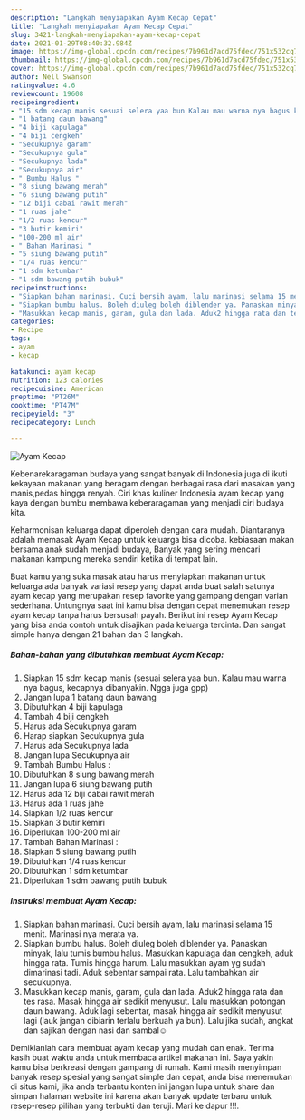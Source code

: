 ```yaml
---
description: "Langkah menyiapakan Ayam Kecap Cepat"
title: "Langkah menyiapakan Ayam Kecap Cepat"
slug: 3421-langkah-menyiapakan-ayam-kecap-cepat
date: 2021-01-29T08:40:32.984Z
image: https://img-global.cpcdn.com/recipes/7b961d7acd75fdec/751x532cq70/ayam-kecap-foto-resep-utama.jpg
thumbnail: https://img-global.cpcdn.com/recipes/7b961d7acd75fdec/751x532cq70/ayam-kecap-foto-resep-utama.jpg
cover: https://img-global.cpcdn.com/recipes/7b961d7acd75fdec/751x532cq70/ayam-kecap-foto-resep-utama.jpg
author: Nell Swanson
ratingvalue: 4.6
reviewcount: 19608
recipeingredient:
- "15 sdm kecap manis sesuai selera yaa bun Kalau mau warna nya bagus kecapnya dibanyakin Ngga juga gpp"
- "1 batang daun bawang"
- "4 biji kapulaga"
- "4 biji cengkeh"
- "Secukupnya garam"
- "Secukupnya gula"
- "Secukupnya lada"
- "Secukupnya air"
- " Bumbu Halus "
- "8 siung bawang merah"
- "6 siung bawang putih"
- "12 biji cabai rawit merah"
- "1 ruas jahe"
- "1/2 ruas kencur"
- "3 butir kemiri"
- "100-200 ml air"
- " Bahan Marinasi "
- "5 siung bawang putih"
- "1/4 ruas kencur"
- "1 sdm ketumbar"
- "1 sdm bawang putih bubuk"
recipeinstructions:
- "Siapkan bahan marinasi. Cuci bersih ayam, lalu marinasi selama 15 menit. Marinasi nya merata ya."
- "Siapkan bumbu halus. Boleh diuleg boleh diblender ya. Panaskan minyak, lalu tumis bumbu halus. Masukkan kapulaga dan cengkeh, aduk hingga rata. Tumis hingga harum. Lalu masukkan ayam yg sudah dimarinasi tadi. Aduk sebentar sampai rata. Lalu tambahkan air secukupnya."
- "Masukkan kecap manis, garam, gula dan lada. Aduk2 hingga rata dan tes rasa. Masak hingga air sedikit menyusut. Lalu masukkan potongan daun bawang. Aduk lagi sebentar, masak hingga air sedikit menyusut lagi (lauk jangan dibiarin terlalu berkuah ya bun). Lalu jika sudah, angkat dan sajikan dengan nasi dan sambal☺️"
categories:
- Recipe
tags:
- ayam
- kecap

katakunci: ayam kecap 
nutrition: 123 calories
recipecuisine: American
preptime: "PT26M"
cooktime: "PT47M"
recipeyield: "3"
recipecategory: Lunch

---
```



![Ayam Kecap](https://img-global.cpcdn.com/recipes/7b961d7acd75fdec/751x532cq70/ayam-kecap-foto-resep-utama.jpg)

Kebenarekaragaman budaya yang sangat banyak di Indonesia juga di ikuti kekayaan makanan yang beragam dengan berbagai rasa dari masakan yang manis,pedas hingga renyah. Ciri khas kuliner Indonesia ayam kecap yang kaya dengan bumbu membawa keberaragaman yang menjadi ciri budaya kita.


Keharmonisan keluarga dapat diperoleh dengan cara mudah. Diantaranya adalah memasak Ayam Kecap untuk keluarga bisa dicoba. kebiasaan makan bersama anak sudah menjadi budaya, Banyak yang sering mencari makanan kampung mereka sendiri ketika di tempat lain.



Buat kamu yang suka masak atau harus menyiapkan makanan untuk keluarga ada banyak variasi resep yang dapat anda buat salah satunya ayam kecap yang merupakan resep favorite yang gampang dengan varian sederhana. Untungnya saat ini kamu bisa dengan cepat menemukan resep ayam kecap tanpa harus bersusah payah.
Berikut ini resep Ayam Kecap yang bisa anda contoh untuk disajikan pada keluarga tercinta. Dan sangat simple hanya dengan 21 bahan dan 3 langkah.


<!--inarticleads1-->

##### Bahan-bahan yang dibutuhkan membuat Ayam Kecap:

1. Siapkan 15 sdm kecap manis (sesuai selera yaa bun. Kalau mau warna nya bagus, kecapnya dibanyakin. Ngga juga gpp)
1. Jangan lupa 1 batang daun bawang
1. Dibutuhkan 4 biji kapulaga
1. Tambah 4 biji cengkeh
1. Harus ada Secukupnya garam
1. Harap siapkan Secukupnya gula
1. Harus ada Secukupnya lada
1. Jangan lupa Secukupnya air
1. Tambah  Bumbu Halus :
1. Dibutuhkan 8 siung bawang merah
1. Jangan lupa 6 siung bawang putih
1. Harus ada 12 biji cabai rawit merah
1. Harus ada 1 ruas jahe
1. Siapkan 1/2 ruas kencur
1. Siapkan 3 butir kemiri
1. Diperlukan 100-200 ml air
1. Tambah  Bahan Marinasi :
1. Siapkan 5 siung bawang putih
1. Dibutuhkan 1/4 ruas kencur
1. Dibutuhkan 1 sdm ketumbar
1. Diperlukan 1 sdm bawang putih bubuk




<!--inarticleads2-->

##### Instruksi membuat  Ayam Kecap:

1. Siapkan bahan marinasi. Cuci bersih ayam, lalu marinasi selama 15 menit. Marinasi nya merata ya.
1. Siapkan bumbu halus. Boleh diuleg boleh diblender ya. Panaskan minyak, lalu tumis bumbu halus. Masukkan kapulaga dan cengkeh, aduk hingga rata. Tumis hingga harum. Lalu masukkan ayam yg sudah dimarinasi tadi. Aduk sebentar sampai rata. Lalu tambahkan air secukupnya.
1. Masukkan kecap manis, garam, gula dan lada. Aduk2 hingga rata dan tes rasa. Masak hingga air sedikit menyusut. Lalu masukkan potongan daun bawang. Aduk lagi sebentar, masak hingga air sedikit menyusut lagi (lauk jangan dibiarin terlalu berkuah ya bun). Lalu jika sudah, angkat dan sajikan dengan nasi dan sambal☺️




Demikianlah cara membuat ayam kecap yang mudah dan enak. Terima kasih buat waktu anda untuk membaca artikel makanan ini. Saya yakin kamu bisa berkreasi dengan gampang di rumah. Kami masih menyimpan banyak resep spesial yang sangat simple dan cepat, anda bisa menemukan di situs kami, jika anda terbantu konten ini jangan lupa untuk share dan simpan halaman website ini karena akan banyak update terbaru untuk resep-resep pilihan yang terbukti dan teruji. Mari ke dapur !!!. 
